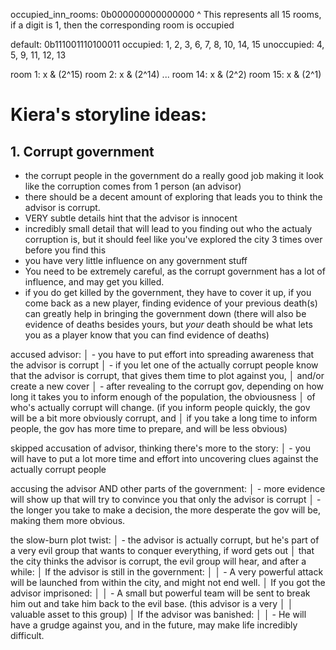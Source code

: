 

occupied_inn_rooms:
0b000000000000000
^ This represents all 15 rooms, if a digit is 1, then the corresponding room is occupied

default:
0b111001110100011
occupied: 1, 2, 3, 6, 7, 8, 10, 14, 15
unoccupied: 4, 5, 9, 11, 12, 13

room  1: x & (2^15)
room  2: x & (2^14)
...
room 14: x & (2^2)
room 15: x & (2^1)


# Kiera's storyline ideas:

## 1. Corrupt government

- the corrupt people in the government do a really good job making it look like the corruption
    comes from 1 person (an advisor)
- there should be a decent amount of exploring that leads you to think the advisor is corrupt.
- VERY subtle details hint that the advisor is innocent
- incredibly small detail that will lead to you finding out who the actualy corruption is,
    but it should feel like you've explored the city 3 times over before you find this
- you have very little influence on any government stuff
- You need to be extremely careful, as the corrupt government has a lot of influence, and may get you killed.
- if you do get killed by the government, they have to cover it up, if you come back as a new player, finding
    evidence of your previous death(s) can greatly help in bringing the government down (there will also be evidence of
    deaths besides yours, but *your* death should be what lets you as a player know that you can find evidence of deaths)

accused advisor:
│ - you have to put effort into spreading awareness that the advisor is corrupt
│ - if you let one of the actually corrupt people know that the advisor is corrupt, that gives them time to plot against you,
│     and/or create a new cover
│ - after revealing to the corrupt gov, depending on how long it takes you to inform enough of the population, the obviousness
│     of who's actually corrupt will change. (if you inform people quickly, the gov will be a bit more obviously corrupt, and
│     if you take a long time to inform people, the gov has more time to prepare, and will be less obvious)

skipped accusation of advisor, thinking there's more to the story:
│ - you will have to put a lot more time and effort into uncovering clues against the actually corrupt people

accusing the advisor AND other parts of the government:
│ - more evidence will show up that will try to convince you that only the advisor is corrupt
│ - the longer you take to make a decision, the more desperate the gov will be, making them more obvious.

the slow-burn plot twist:
│ - the advisor is actually corrupt, but he's part of a very evil group that wants to conquer everything, if word gets out
│     that the city thinks the advisor is corrupt, the evil group will hear, and after a while:
│ If the advisor is still in the government:
│ │ - A very powerful attack will be launched from within the city, and might not end well.
│ If you got the advisor imprisoned:
│ │ - A small but powerful team will be sent to break him out and take him back to the evil base. (this advisor is a very
│ │     valuable asset to this group)
│ If the advisor was banished:
│ │ - He will have a grudge against you, and in the future, may make life incredibly difficult.



